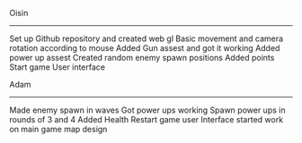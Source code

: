 Oisin
______
Set up Github repository and created web gl
Basic movement and camera rotation according to mouse
Added Gun assest and got it working
Added power up assest
Created random enemy spawn positions
Added points
Start game User interface

Adam
______
Made enemy spawn in waves
Got power ups working
Spawn power ups in rounds of 3 and 4
Added Health 
Restart game user Interface
started work on main game map design
